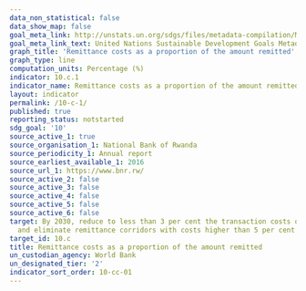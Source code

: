 ```yaml
---
data_non_statistical: false
data_show_map: false
goal_meta_link: http://unstats.un.org/sdgs/files/metadata-compilation/Metadata-Goal-10.pdf
goal_meta_link_text: United Nations Sustainable Development Goals Metadata (pdf 564kB)
graph_title: 'Remittance costs as a proportion of the amount remitted'
graph_type: line
computation_units: Percentage (%)
indicator: 10.c.1
indicator_name: Remittance costs as a proportion of the amount remitted
layout: indicator
permalink: /10-c-1/
published: true
reporting_status: notstarted
sdg_goal: '10'
source_active_1: true
source_organisation_1: National Bank of Rwanda 
source_periodicity_1: Annual report
source_earliest_available_1: 2016
source_url_1: https://www.bnr.rw/
source_active_2: false
source_active_3: false
source_active_4: false
source_active_5: false
source_active_6: false
target: By 2030, reduce to less than 3 per cent the transaction costs of migrant remittances
  and eliminate remittance corridors with costs higher than 5 per cent
target_id: 10.c
title: Remittance costs as a proportion of the amount remitted
un_custodian_agency: World Bank
un_designated_tier: '2'
indicator_sort_order: 10-cc-01
---
```

